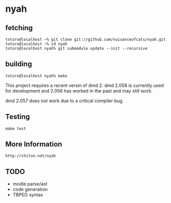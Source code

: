 # nyah

## fetching
    totoro@localhost ~% git clone git://github.com/nuisanceofcats/nyah.git
    totoro@localhost ~% cd nyah
    totoro@localhost nyah% git submodule update --init --recursive

## building
    totoro@localhost nyah% make

This project requires a recent versin of dmd 2.
dmd 2.058 is currently used for development and 2.056 has worked in the past
and may still work.

dmd 2.057 does not work due to a critical compiler bug.

## Testing
    make test

## More Information
    http://chilon.net/nyah

## TODO
 * modle parse/ast
 * code generation
 * TBPEG syntax
